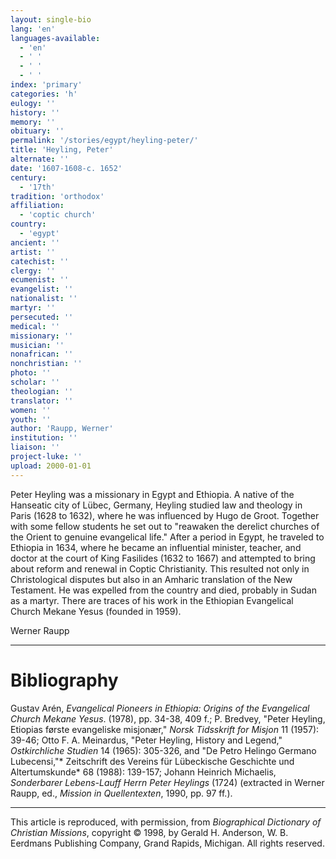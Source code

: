 ```yaml
---
layout: single-bio
lang: 'en'
languages-available:
  - 'en'
  - ' '
  - ' '
  - ' '
index: 'primary'
categories: 'h'
eulogy: ''
history: ''
memory: ''
obituary: ''
permalink: '/stories/egypt/heyling-peter/'
title: 'Heyling, Peter'
alternate: ''
date: '1607-1608-c. 1652'
century:
  - '17th'
tradition: 'orthodox'
affiliation:
  - 'coptic church'
country:
  - 'egypt'
ancient: ''
artist: ''
catechist: ''
clergy: ''
ecumenist: ''
evangelist: ''
nationalist: ''
martyr: ''
persecuted: ''
medical: ''
missionary: ''
musician: ''
nonafrican: ''
nonchristian: ''
photo: ''
scholar: ''
theologian: ''
translator: ''
women: ''
youth: ''
author: 'Raupp, Werner'
institution: ''
liaison: ''
project-luke: ''
upload: 2000-01-01
---
```



Peter Heyling was a missionary in Egypt and Ethiopia. A native of the Hanseatic city of Lübec, Germany, Heyling studied law and theology in Paris (1628 to 1632), where he was influenced by Hugo de Groot. Together with some fellow students he set out to "reawaken the derelict churches of the Orient to genuine evangelical life." After a period in Egypt, he traveled to Ethiopia in 1634, where he became an influential minister, teacher, and doctor at the court of King Fasilides (1632 to 1667) and attempted to bring about reform and renewal in Coptic Christianity. This resulted not only in Christological disputes but also in an Amharic translation of the New Testament. He was expelled from the country and died, probably in Sudan as a martyr. There are traces of his work in the Ethiopian Evangelical Church Mekane Yesus (founded in 1959).

Werner Raupp

---

# Bibliography

Gustav Arén, *Evangelical Pioneers in Ethiopia: Origins of the Evangelical Church Mekane Yesus*. (1978), pp. 34-38, 409 f.; P. Bredvey, "Peter Heyling, Etiopias første evangeliske misjonær," *Norsk Tidsskrift for Misjon* 11 (1957): 39-46; Otto F. A. Meinardus, "Peter Heyling, History and Legend," *Ostkirchliche Studien* 14 (1965): 305-326, and "De Petro Helingo Germano Lubecensi,"* Zeitschrift des Vereins für Lübeckische Geschichte und Altertumskunde* 68 (1988): 139-157; Johann Heinrich Michaelis, *Sonderbarer Lebens-Lauff Herrn Peter Heylings* (1724) (extracted in Werner Raupp, ed., *Mission in Quellentexten*, 1990, pp. 97 ff.).

---

This article is reproduced, with permission, from *Biographical Dictionary of Christian Missions*, copyright © 1998, by Gerald H. Anderson, W. B. Eerdmans Publishing Company, Grand Rapids, Michigan. All rights reserved.